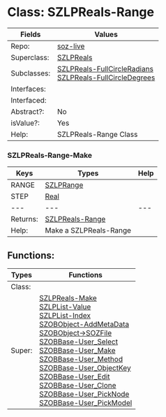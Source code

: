 
# Class:	SZLPReals-Range

| Fields | Values |
| --------- | --------- |
| Repo: | [soz-live](/repos/soz-live.html) |
| Superclass: | [SZLPReals](SZLPReals.html) |
| Subclasses: | [SZLPReals-FullCircleRadians](SZLPReals-FullCircleRadians.html) <br> [SZLPReals-FullCircleDegrees](SZLPReals-FullCircleDegrees.html) |
| Interfaces: |  |
| Interfaced: |  |
| Abstract?: | No |
| isValue?: | Yes |
| Help: | SZLPReals-Range Class |

### SZLPReals-Range-Make

| Keys | Types | Help |
| --------- | --------- | --------- |
| RANGE | [SZLPRange](SZLPRange.html) |  |
| STEP | [Real](Real.html) |  |
| --- | --- | --- |
| Returns: | [SZLPReals-Range](SZLPReals-Range.html) |
| Help: | Make a SZLPReals-Range |


## Functions:

| Types | Functions |
| --------- | --------- |
| Class: |  |
| Super: | [SZLPReals-Make](SZLPReals.html) <br> [SZLPList-Value](SZLPList.html) <br> [SZLPList-Index](SZLPList.html) <br> [SZOBObject-AddMetaData](SZOBObject.html) <br> [SZOBObject->SOZFile](SZOBObject.html) <br> [SZOBBase-User_Select](SZOBBase.html) <br> [SZOBBase-User_Make](SZOBBase.html) <br> [SZOBBase-User_Method](SZOBBase.html) <br> [SZOBBase-User_ObjectKey](SZOBBase.html) <br> [SZOBBase-User_Edit](SZOBBase.html) <br> [SZOBBase-User_Clone](SZOBBase.html) <br> [SZOBBase-User_PickNode](SZOBBase.html) <br> [SZOBBase-User_PickModel](SZOBBase.html) |


